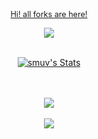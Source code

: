 <p align="center">
  <br>
  <a style="font-size:0.9em;" class="font-bold font-white" href="https://github.com/temal32" target="_blank">Hi! all forks are here!</a>
</p>
<p align="center">
  <img src="https://github.com/smuv/smuv/blob/main/744911947325243403.png"/>
</p>
<p align="center">
<br>
<a href="https://github.com/temal32">
  <img align="center" src="https://github-readme-stats.vercel.app/api?username=smuv&show_icons=true&include_all_commits=true&show_icons=true&title_color=fff&icon_color=00FFFF&text_color=9f9f9f&bg_color=151515" alt="smuv's Stats" />
</a>
</p>
<p align="center">
<br><br>
<a href="https://github.com/temal32?tab=repositories">
  <img align="center" src="https://github-readme-stats.vercel.app/api/top-langs/?username=smuv&layout=compact&show_icons=true&title_color=fff&icon_color=00FFFF&text_color=9f9f9f&bg_color=151515" />
</a>
<br>
<br>
  <img align="center" src="https://visitor-badge.laobi.icu/badge?page_id=smuv.smuv" />
</p>
